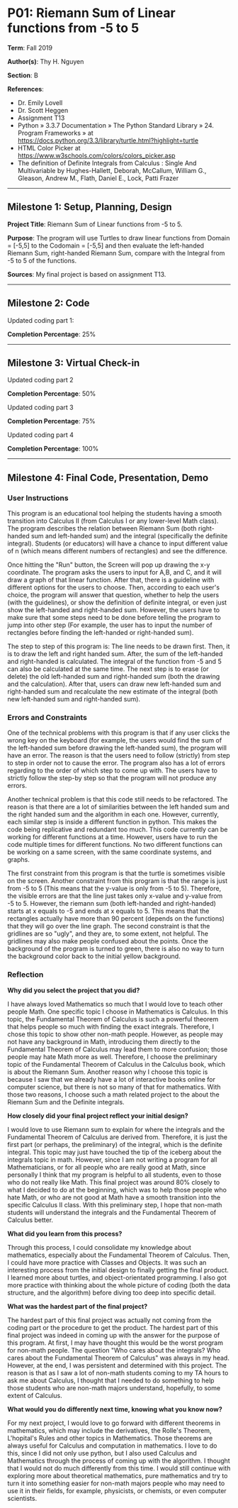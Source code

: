 # P01: Riemann Sum of Linear functions from -5 to 5

**Term**: Fall 2019

**Author(s)**: Thy H. Nguyen

**Section**: B

**References**: 
* Dr. Emily Lovell
* Dr. Scott Heggen
* Assignment T13
* Python » 3.3.7 Documentation » The Python Standard Library » 24. Program Frameworks » at 
https://docs.python.org/3.3/library/turtle.html?highlight=turtle 
* HTML Color Picker at https://www.w3schools.com/colors/colors_picker.asp
* The definition of Definite Integrals from Calculus : Single And Multivariable by Hughes-Hallett, Deborah, McCallum, 
William G., Gleason, Andrew M., Flath, Daniel E., Lock, Patti Frazer


---

## Milestone 1: Setup, Planning, Design

**Project Title**: Riemann Sum of Linear functions from -5 to 5. 

**Purpose**: The program will use Turtles to draw linear functions from Domain = [-5,5] to the Codomain = [-5,5] 
and then evaluate the left-handed Riemann Sum, right-handed Riemann Sum, compare with the Integral from -5 to 5
of the functions.

**Sources**: My final project is based on assignment T13.

---

## Milestone 2: Code

Updated coding part 1:

**Completion Percentage**: 25%

---

## Milestone 3: Virtual Check-in

Updated coding part 2

**Completion Percentage**: 50%


Updated coding part 3

**Completion Percentage**: 75%


Updated coding part 4

**Completion Percentage**: 100%

---

## Milestone 4: Final Code, Presentation, Demo


### User Instructions

This program is an educational tool helping the students having a smooth transition into Calculus II (from Calculus I
or any lower-level Math class). The program describes the relation between Riemann Sum (both right-handed sum and 
left-handed sum) and the integral (specifically the definite integral). Students (or educators) will have a chance to
input different value of n (which means different numbers of rectangles) and see the difference.

Once hitting the "Run" button, the Screen will pop up drawing the x-y coordinate. The program asks
the users to input for A,B, and C, and it will draw a graph of that linear function. After that, there is a guideline
with different options for the users to choose. Then, according to each user's choice, the program will answer that
question, whether to help the users (with the guidelines), or show the definition of definite integral, or even just 
show the left-handed and right-handed sum. However, the users have to make sure that some steps need to be done before
telling the program to jump into other step (For example, the user has to input the number of rectangles before 
finding the left-handed or right-handed sum).   

The step to step of this program is: The line needs to be drawn first. Then, it is to draw the left and right handed sum. 
After, the sum of the left-handed and right-handed is calculated. The integral of the function from -5 and 5 can also be
calculated at the same time. The next step is to erase (or delete) the old left-handed sum and right-handed sum (both 
the drawing and the calculation). After that, users can draw new left-handed sum and right-handed sum and recalculate
the new estimate of the integral (both new left-handed sum and right-handed sum). 

### Errors and Constraints

One of the technical problems with this program is that if any user clicks the wrong key on the keyboard (for example,
the users would find the sum of the left-handed sum before drawing the left-handed sum), the program will have an error.
The reason is that the users need to follow (strictly) from step to step in order not to cause the error.
The program also has a lot of errors regarding to the order of which step to come up with. The users have to strictly 
follow the step-by step so that the program will not produce any errors. 

Another technical problem is that this code still needs to be refactored. The reason is that there are a lot of similarities between the left handed sum
and the right handed sum and the algorithm in each one. However, currently, each similar step is inside a different
function in python. This makes the code being replicative and redundant too much. This code currently can be working for
different functions at a time. However, users have to run the code multiple times for different functions. No two different
functions can be working on a same screen, with the same coordinate systems, and graphs.

The first constraint from this program is that the turtle is sometimes visible on the screen.
Another constraint from this program is that the range is just from -5 to 5 (This means that the y-value is only from 
-5 to 5). Therefore, the visible errors are that the line just takes only x-value and y-value from -5 to 5. However, 
the riemann sum (both left-handed and right-handed) starts at x equals to -5 and ends at x equals to 5. This means 
that the rectangles actually have more than 90 percent (depends on the functions) that they will go over the line graph. 
The second constraint is that the gridlines are so "ugly", and they are, to some extent, not helpful. 
The gridlines may also make people confused about the points. Once the background of the program is turned
to green, there is also no way to turn the background color back to the initial yellow background.

### Reflection
**Why did you select the project that you did?** 

I have always loved Mathematics so much that I would love to teach other people Math. One specific topic I 
choose in Mathematics is Calculus. In this topic, the Fundamental Theorem of Calculus is such a powerful theorem 
that helps people so much with finding the exact integrals. Therefore, I chose this topic to show other non-math people.
However, as people may not have any background in Math, introducing them directly to the Fundamental Theorem of Calculus
may lead them to more confusion; those people may hate Math more as well. Therefore, I choose the preliminary topic of 
the Fundamental Theorem of Calculus in the Calculus book, which is about the Riemann Sum. Another reason why I choose 
this topic is because I saw that we already have a lot of interactive  books online for computer science, 
but there is not so many of that for mathematics. With those two reasons, I choose  such a math related project to the 
about the Riemann Sum and the Definite integrals.
 
**How closely did your final project reflect your initial design?**

I would love to use Riemann sum to explain for where the integrals and the Fundamental Theorem of Calculus are derived
from. Therefore, it is just the first part (or perhaps, the preliminary) of the integral, which is the definite integral. 
This topic may just have  touched the tip of the iceberg about the integrals topic in math. However, since I am not 
writing a program for all Mathematicians, or for all people who are really good at Math, since personally I think that 
my program is helpful to all students, even to those who do not really like Math. This final project was around 80% 
closely to what I decided to do at the beginning, which was to help those people who hate Math, or who are not good at 
Math have a smooth transition into the specific Calculus II class. With this preliminary step, I hope that non-math 
students will understand the integrals and the Fundamental Theorem of Calculus better.
 
**What did you learn from this process?**

Through this process, I could consolidate my knowledge about mathematics, especially about the Fundamental Theorem of 
Calculus. Then, I could have more practice with Classes and Objects. It was such an interesting process from the initial 
design to finally getting the final product. I learned more about turtles, and object-orientated programming. I also 
got more practice with thinking about the whole picture of coding (both the data structure, and the algorithm) before 
diving too deep into specific detail.   

**What was the hardest part of the final project?**

The hardest part of this final project was actually not coming from the coding part or the procedure to get the product.
The hardest part of this final project was indeed in coming up with the answer for the purpose of this program. At first,
I may have thought this would be the worst program for non-math people. The question "Who cares about the integrals? Who
cares about the Fundamental Theorem of Calculus" was always in my head. However, at the end, I was persistent and 
determined with this project. The reason is that as I  saw a lot of non-math students coming to my TA hours to ask me 
about Calculus, I thought that I needed to do something to help those students who are non-math majors understand, 
hopefully, to some extent of Calculus. 

**What would you do differently next time, knowing what you know now?**

For my next project, I would love to go forward with different theorems in mathematics, which may include the derivatives,
the Rolle's Theorem,  L'hopital's Rules and other topics in Mathematics. Those theorems are always useful for Calculus 
and computation in mathematics. I love to do this, since I did not only use python, but I also used Calculus and 
Mathematics through the process of coming up with the algorithm. I thought that I would not do much differently from
this time. I would still continue with exploring more about theoretical mathematics, pure mathematics and try to turn it
into something easier for non-math majors people who may need to use it in their fields, for example, physicists, or
chemists, or even computer scientists.

